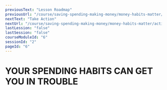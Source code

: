```yaml
---
previousText: "Lesson Roadmap"
previousUrl: "/course/saving-spending-making-money/money-habits-matter/roadmap"
nextText: "Take Action"
nextUrl: "/course/saving-spending-making-money/money-habits-matter/activities"
lastLession: "false"
lastSession: "false"
courseModuleId: "6"
sessionId: "2"
pageId: "6"
---
```



# YOUR SPENDING HABITS CAN GET YOU IN TROUBLE
<sparkle-video-player src="./animation/m2l2.mp4" />
